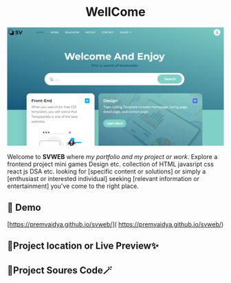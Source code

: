 <h1 align="center" id="title">WellCome</h1>

<p align="center"><img src="https://github.com/premvaidya/svweb/blob/main/saransh%20vaidya/images/webimage.PNG?raw=true" alt="project-image"></p>

<p id="description">Welcome to <b>SVWEB</b> where <i>my portfolio and my project or work</i>. Explore a frontend project mini games Design etc. collection of HTML javasript css react js DSA etc. looking for [specific content or solutions] or simply a [enthusiast or interested individual] seeking [relevant information or entertainment] you've come to the right place.</p>

<h2>🚀 Demo</h2>

[https://premvaidya.github.io/svweb/]( https://premvaidya.github.io/svweb/)

<h2>🐧Project location or Live Preview✨</h2>
<h2>📁Project Soures Code🪄</h2>
